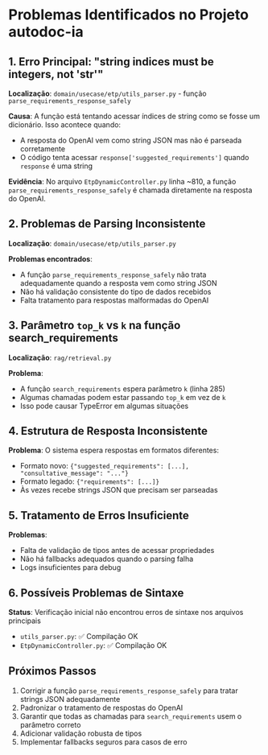 # Problemas Identificados no Projeto autodoc-ia

## 1. Erro Principal: "string indices must be integers, not 'str'"

**Localização**: `domain/usecase/etp/utils_parser.py` - função `parse_requirements_response_safely`

**Causa**: A função está tentando acessar índices de string como se fosse um dicionário. Isso acontece quando:
- A resposta do OpenAI vem como string JSON mas não é parseada corretamente
- O código tenta acessar `response['suggested_requirements']` quando `response` é uma string

**Evidência**: No arquivo `EtpDynamicController.py` linha ~810, a função `parse_requirements_response_safely` é chamada diretamente na resposta do OpenAI.

## 2. Problemas de Parsing Inconsistente

**Localização**: `domain/usecase/etp/utils_parser.py`

**Problemas encontrados**:
- A função `parse_requirements_response_safely` não trata adequadamente quando a resposta vem como string JSON
- Não há validação consistente do tipo de dados recebidos
- Falta tratamento para respostas malformadas do OpenAI

## 3. Parâmetro `top_k` vs `k` na função search_requirements

**Localização**: `rag/retrieval.py`

**Problema**: 
- A função `search_requirements` espera parâmetro `k` (linha 285)
- Algumas chamadas podem estar passando `top_k` em vez de `k`
- Isso pode causar TypeError em algumas situações

## 4. Estrutura de Resposta Inconsistente

**Problema**: O sistema espera respostas em formatos diferentes:
- Formato novo: `{"suggested_requirements": [...], "consultative_message": "..."}`
- Formato legado: `{"requirements": [...]}`
- Às vezes recebe strings JSON que precisam ser parseadas

## 5. Tratamento de Erros Insuficiente

**Problemas**:
- Falta de validação de tipos antes de acessar propriedades
- Não há fallbacks adequados quando o parsing falha
- Logs insuficientes para debug

## 6. Possíveis Problemas de Sintaxe

**Status**: Verificação inicial não encontrou erros de sintaxe nos arquivos principais
- `utils_parser.py`: ✅ Compilação OK
- `EtpDynamicController.py`: ✅ Compilação OK

## Próximos Passos

1. Corrigir a função `parse_requirements_response_safely` para tratar strings JSON adequadamente
2. Padronizar o tratamento de respostas do OpenAI
3. Garantir que todas as chamadas para `search_requirements` usem o parâmetro correto
4. Adicionar validação robusta de tipos
5. Implementar fallbacks seguros para casos de erro
